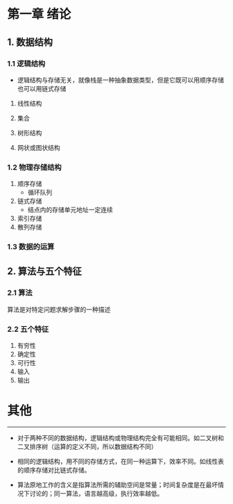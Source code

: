 # 第一章 绪论

## 1. 数据结构

### 1.1 逻辑结构

- 逻辑结构与存储无关，就像栈是一种抽象数据类型，但是它既可以用顺序存储也可以用链式存储

1. 线性结构

2. 集合

3. 树形结构

4. 网状或图状结构

### 1.2 物理存储结构

1. 顺序存储
   - 循环队列
2. 链式存储
   - 结点内的存储单元地址一定连续
3. 索引存储
4. 散列存储

### 1.3 数据的运算



## 2. 算法与五个特征

### 2.1 算法

算法是对特定问题求解步骤的一种描述

### 2.2 五个特征

1. 有穷性
2. 确定性
3. 可行性
4. 输入
5. 输出

# 其他

---

- 对于两种不同的数据结构，逻辑结构或物理结构完全有可能相同。如二叉树和二叉排序树（运算的定义不同，所以数据结构不同）
- 相同的逻辑结构，用不同的存储方式，在同一种运算下，效率不同。如线性表的顺序存储对比链式存储。

- 算法原地工作的含义是指算法所需的辅助空间是常量；时间复杂度是在最坏情况下讨论的；同一算法，语言越高级，执行效率越低。